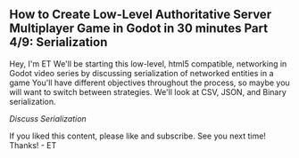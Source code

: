 ## How to Create Low-Level Authoritative Server Multiplayer Game in Godot in 30 minutes Part 4/9: Serialization 

Hey, I'm ET
We'll be starting this low-level, html5 compatible, networking in Godot video series
by discussing serialization of networked entities in a game
You'll have different objectives throughout the process, so maybe you will want to switch between strategies.
We'll look at CSV, JSON, and Binary serialization.

*Discuss Serialization*

If you liked this content, please like and subscribe. See you next time! Thanks! - ET